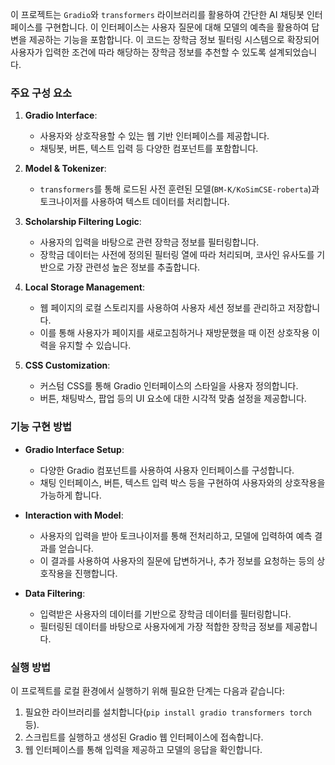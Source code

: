 이 프로젝트는 `Gradio`와 `transformers` 라이브러리를 활용하여 간단한 AI 채팅봇 인터페이스를 구현합니다. 이 인터페이스는 사용자 질문에 대해 모델의 예측을 활용하여 답변을 제공하는 기능을 포함합니다. 이 코드는 장학금 정보 필터링 시스템으로 확장되어 사용자가 입력한 조건에 따라 해당하는 장학금 정보를 추천할 수 있도록 설계되었습니다.

### 주요 구성 요소
1. **Gradio Interface**:
   - 사용자와 상호작용할 수 있는 웹 기반 인터페이스를 제공합니다.
   - 채팅봇, 버튼, 텍스트 입력 등 다양한 컴포넌트를 포함합니다.

2. **Model & Tokenizer**:
   - `transformers`를 통해 로드된 사전 훈련된 모델(`BM-K/KoSimCSE-roberta`)과 토크나이저를 사용하여 텍스트 데이터를 처리합니다.

3. **Scholarship Filtering Logic**:
   - 사용자의 입력을 바탕으로 관련 장학금 정보를 필터링합니다.
   - 장학금 데이터는 사전에 정의된 필터링 열에 따라 처리되며, 코사인 유사도를 기반으로 가장 관련성 높은 정보를 추출합니다.

4. **Local Storage Management**:
   - 웹 페이지의 로컬 스토리지를 사용하여 사용자 세션 정보를 관리하고 저장합니다.
   - 이를 통해 사용자가 페이지를 새로고침하거나 재방문했을 때 이전 상호작용 이력을 유지할 수 있습니다.

5. **CSS Customization**:
   - 커스텀 CSS를 통해 Gradio 인터페이스의 스타일을 사용자 정의합니다.
   - 버튼, 채팅박스, 팝업 등의 UI 요소에 대한 시각적 맞춤 설정을 제공합니다.

### 기능 구현 방법
- **Gradio Interface Setup**:
  - 다양한 Gradio 컴포넌트를 사용하여 사용자 인터페이스를 구성합니다.
  - 채팅 인터페이스, 버튼, 텍스트 입력 박스 등을 구현하여 사용자와의 상호작용을 가능하게 합니다.

- **Interaction with Model**:
  - 사용자의 입력을 받아 토크나이저를 통해 전처리하고, 모델에 입력하여 예측 결과를 얻습니다.
  - 이 결과를 사용하여 사용자의 질문에 답변하거나, 추가 정보를 요청하는 등의 상호작용을 진행합니다.

- **Data Filtering**:
  - 입력받은 사용자의 데이터를 기반으로 장학금 데이터를 필터링합니다.
  - 필터링된 데이터를 바탕으로 사용자에게 가장 적합한 장학금 정보를 제공합니다.

### 실행 방법
이 프로젝트를 로컬 환경에서 실행하기 위해 필요한 단계는 다음과 같습니다:
1. 필요한 라이브러리를 설치합니다(`pip install gradio transformers torch` 등).
2. 스크립트를 실행하고 생성된 Gradio 웹 인터페이스에 접속합니다.
3. 웹 인터페이스를 통해 입력을 제공하고 모델의 응답을 확인합니다.
